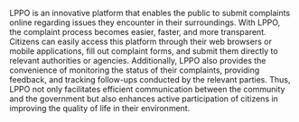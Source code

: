 LPPO is an innovative platform that enables the public to submit complaints online regarding issues they encounter in their surroundings. With LPPO, the complaint process becomes easier, faster, and more transparent. Citizens can easily access this platform through their web browsers or mobile applications, fill out complaint forms, and submit them directly to relevant authorities or agencies. Additionally, LPPO also provides the convenience of monitoring the status of their complaints, providing feedback, and tracking follow-ups conducted by the relevant parties. Thus, LPPO not only facilitates efficient communication between the community and the government but also enhances active participation of citizens in improving the quality of life in their environment.
